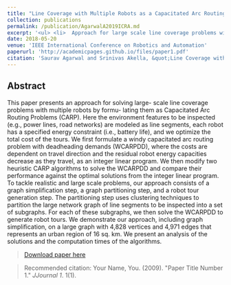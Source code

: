 ```yaml
---
title: "Line Coverage with Multiple Robots as a Capacitated Arc Routing Problem"
collection: publications
permalink: /publication/AgarwalA2019ICRA.md
excerpt: '<ul> <li>  Approach for large scale line coverage problems with multiple robots formulated as Arc Routing Problem<li>  Consideration of practical factors such as battery capacity, wind speed <li> Development of Integer Linear Programming model and heuristic algorithms'
date: 2018-05-20
venue: 'IEEE International Conference on Robotics and Automation'
paperurl: 'http://academicpages.github.io/files/paper1.pdf'
citation: 'Saurav Agarwal and Srinivas Akella, &quot;Line Coverage with Multiple Robots as a Capacitated Arc Routing Problem,&quot; in <i>IEEE International Conference on Robotics and Automation</i>, May 2019 (under review).'
---
```

## Abstract
This paper presents an approach for solving large-
scale line coverage problems with multiple robots by formu-
lating them as Capacitated Arc Routing Problems (CARP).
Here the environment features to be inspected (e.g., power
lines, road networks) are modeled as line segments, each
robot has a specified energy constraint (i.e., battery life), and
we optimize the total cost of the tours. We first formulate
a windy capacitated arc routing problem with deadheading
demands (WCARPDD), where the costs are dependent on travel
direction and the residual robot energy capacities decrease as
they travel, as an integer linear program. We then modify
two heuristic CARP algorithms to solve the WCARPDD and
compare their performance against the optimal solutions from
the integer linear program. To tackle realistic and large scale
problems, our approach consists of a graph simplification step,
a graph partitioning step, and a robot tour generation step.
The partitioning step uses clustering techniques to partition
the large network graph of line segments to be inspected into
a set of subgraphs. For each of these subgraphs, we then solve
the WCARPDD to generate robot tours. We demonstrate our
approach, including graph simplification, on a large graph with
4,828 vertices and 4,971 edges that represents an urban region
of 16 sq. km. We present an analysis of the solutions and the
computation times of the algorithms.

> [Download paper here](http://academicpages.github.io/files/paper1.pdf)

> Recommended citation: Your Name, You. (2009). "Paper Title Number 1." <i>JJournal 1</i>. 1(1).
